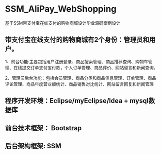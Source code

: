 # SSM_AliPay_WebShopping
基于SSM带支付宝在线支付的购物商城设计毕业源码案例设计

## 带支付宝在线支付的购物商城有2个身份：管理员和用户。
1、前台功能:主要包括用户注册登录、商品搜索管理、商品推荐查询、购物车管理、在线提交订单支付宝付款，个人订单管理、商品评价、网站留言和新闻查询。

2、管理员后台功能：包括会员管理、商品分类和商品信息管理、订单管理、商品评论管理、商品年度营业额统计、商品销售对比统计、网站留言回复和新闻管理

## 程序开发环境：Eclipse/myEclipse/Idea + mysql数据库
## 前台技术框架： Bootstrap
## 后台架构框架: SSM
